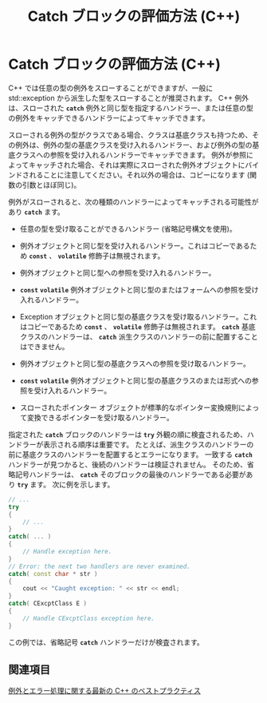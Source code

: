 ﻿---
title: Catch ブロックの評価方法 (C++)
ms.date: 11/04/2016
helpviewer_keywords:
- try-catch keyword [C++], catchable types
- catch keyword [C++], types of catch handlers
- C++ exception handling, catch handlers
- exception handling, catching and deleting exceptions
- types [C++], exception handling
ms.assetid: 202dbf07-8ace-4b3b-b3ae-4b45c275e0b4
ms.openlocfilehash: 21d68b25fa3695a9b5637dcace081424f99911d8
ms.sourcegitcommit: 1f009ab0f2cc4a177f2d1353d5a38f164612bdb1
ms.translationtype: MT
ms.contentlocale: ja-JP
ms.lasthandoff: 07/27/2020
ms.locfileid: "87188103"
---
# <a name="how-catch-blocks-are-evaluated-c"></a>Catch ブロックの評価方法 (C++)

C++ では任意の型の例外をスローすることができますが、一般に std::exception から派生した型をスローすることが推奨されます。 C++ 例外は、スローされた **`catch`** 例外と同じ型を指定するハンドラー、または任意の型の例外をキャッチできるハンドラーによってキャッチできます。

スローされる例外の型がクラスである場合、クラスは基底クラスも持つため、その例外は、例外の型の基底クラスを受け入れるハンドラー、および例外の型の基底クラスへの参照を受け入れるハンドラーでキャッチできます。 例外が参照によってキャッチされた場合、それは実際にスローされた例外オブジェクトにバインドされることに注意してください。それ以外の場合は、コピーになります (関数の引数とほぼ同じ)。

例外がスローされると、次の種類のハンドラーによってキャッチされる可能性があり **`catch`** ます。

- 任意の型を受け取ることができるハンドラー (省略記号構文を使用)。

- 例外オブジェクトと同じ型を受け入れるハンドラー。これはコピーであるため **`const`** 、 **`volatile`** 修飾子は無視されます。

- 例外オブジェクトと同じ型への参照を受け入れるハンドラー。

- **`const`** **`volatile`** 例外オブジェクトと同じ型のまたはフォームへの参照を受け入れるハンドラー。

- Exception オブジェクトと同じ型の基底クラスを受け取るハンドラー。これはコピーであるため **`const`** 、 **`volatile`** 修飾子は無視されます。 **`catch`** 基底クラスのハンドラーは、 **`catch`** 派生クラスのハンドラーの前に配置することはできません。

- 例外オブジェクトと同じ型の基底クラスへの参照を受け取るハンドラー。

- **`const`** **`volatile`** 例外オブジェクトと同じ型の基底クラスのまたは形式への参照を受け入れるハンドラー。

- スローされたポインター オブジェクトが標準的なポインター変換規則によって変換できるポインターを受け取るハンドラー。

指定された **`catch`** ブロックのハンドラーは **`try`** 外観の順に検査されるため、ハンドラーが表示される順序は重要です。 たとえば、派生クラスのハンドラーの前に基底クラスのハンドラーを配置するとエラーになります。 一致する **`catch`** ハンドラーが見つかると、後続のハンドラーは検証されません。 そのため、省略記号ハンドラーは、 **`catch`** そのブロックの最後のハンドラーである必要があり **`try`** ます。 次に例を示します。

```cpp
// ...
try
{
    // ...
}
catch( ... )
{
    // Handle exception here.
}
// Error: the next two handlers are never examined.
catch( const char * str )
{
    cout << "Caught exception: " << str << endl;
}
catch( CExcptClass E )
{
    // Handle CExcptClass exception here.
}
```

この例では、省略記号 **`catch`** ハンドラーだけが検査されます。

## <a name="see-also"></a>関連項目

[例外とエラー処理に関する最新の C++ のベストプラクティス](../cpp/errors-and-exception-handling-modern-cpp.md)
